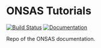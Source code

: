 # ONSAS Tutorials

[![Build Status](https://travis-ci.org/ONSAS/ONSAS_docs.svg?branch=master)](https://travis-ci.org/ONSAS/ONSAS_docs)
[![Documentation](https://img.shields.io/badge/docs-latest-blue.svg)](https://onsas.github.io/ONSAS_docs/dev/)

Repo of the ONSAS documentation.
